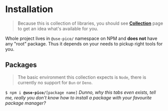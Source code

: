 # Installation

> Because this is collection of libraries, you should see **[Collection](Collection.md)** page to get an idea what's available for you.

Whole project lives in `@use-pico/` namespace on NPM and **does not** have any "root" package. Thus it depends on your needs to
pickup right tools for you.

## Packages

> The basic environment this collection expects is `Node`, there is currently no support for `Bun` or `Deno`.

<tabs>
    <tab title="npm">
        <code xml:lang="bash">$ npm i <b>@use-pico/</b>[package name]</code>
    </tab>
    <tab title="others">
        <i>Dunno, why this tabs even exists, tell me, really you don't know how to install a package with your favourite
package manager?</i>
    </tab>
</tabs>
